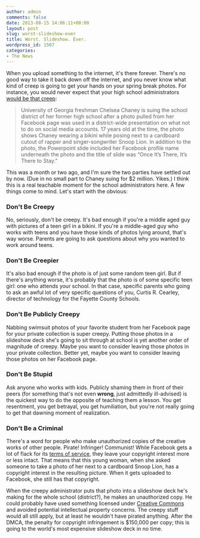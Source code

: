 ```yaml
---
author: admin
comments: false
date: 2013-08-15 14:06:11+00:00
layout: post
slug: worst-slideshow-ever
title: Worst. Slideshow. Ever.
wordpress_id: 1507
categories:
- The News
---
```


When you upload something to the internet, it's there forever. There's no good way to take it back down off the internet, and you never know what kind of creep is going to get your hands on your spring break photos. For instance, you would never expect that your high school administrators [would be that creep](http://www.digitaltrends.com/social-media/student-sues-school-district-for-using-her-facebook-bikini-picture-in-school-wide-presentation/):

> University of Georgia freshman Chelsea Chaney is suing the school district of her former high school after a photo pulled from her Facebook page was used in a district-wide presentation on what not to do on social media accounts. 17 years old at the time, the photo shows Chaney wearing a bikini while posing next to a cardboard cutout of rapper and singer-songwriter Snoop Lion. In addition to the photo, the Powerpoint slide included her Facebook profile name underneath the photo and the title of slide was “Once It’s There, It’s There to Stay.”

This was a month or two ago, and I'm sure the two parties have settled out by now. (Due in no small part to Chaney suing for $2 million. Yikes.) I think this is a real teachable moment for the school administrators here. A few things come to mind. Let's start with the obvious: <!-- more -->

### Don't Be Creepy

No, seriously, don't be creepy. It's bad enough if you're a middle aged guy with pictures of a teen girl in a bikini. If you're a middle-aged guy who works with teens and you have those kinds of photos lying around, that's way worse. Parents are going to ask questions about why you wanted to work around teens. 

### Don't Be Creepier

It's also bad enough if the photo is of just some random teen girl. But if there's anything worse, it's probably that the photo is of some specific teen girl: one who attends your school. In that case, specific parents who going to ask an awful lot of very specific questions of you, Curtis R. Cearley, director of technology for the Fayette County Schools.

### Don't Be Publicly Creepy

Nabbing swimsuit photos of your favorite student from her Facebook page for your private collection is super creepy. Putting those photos in a slideshow deck she's going to sit through at school is yet another order of magnitude of creepy. Maybe you want to consider leaving those photos in your private collection. Better yet, maybe you want to consider leaving those photos on her Facebook page.

### Don't Be Stupid

Ask anyone who works with kids. Publicly shaming them in front of their peers (for something that's not even **wrong**, just admittedly ill-advised) is the quickest way to do the opposite of teaching them a lesson. You get resentment, you get betrayal, you get humiliation, but you're not really going to get that dawning moment of realization. 

### Don't Be a Criminal

There's a word for people who make unauthorized copies of the creative works of other people. Pirate! Infringer! Communist! While Facebook gets a lot of flack for its [terms of service](http://qz.com/30290/what-facebooks-new-terms-of-service-really-mean-ads-are-coming-to-instagram/), they leave your copyright interest more or less intact. That means that this young woman, when she asked someone to take a photo of her next to a cardboard Snoop Lion, has a copyright interest in the resulting picture. When it gets uploaded to Facebook, she still has that copyright. 

When the creepy administrator puts that photo into a slideshow deck he's making for the whole school (district?), he makes an unauthorized copy. He could probably have used something licensed under [Creative Commons](http://search.creativecommons.org) and avoided potential intellectual property concerns. The creepy stuff would all still apply, but at least he wouldn't have pirated anything. After the DMCA, the penalty for copyright infringement is $150,000 per copy; this is going to the world's most expensive slideshow deck in no time.
